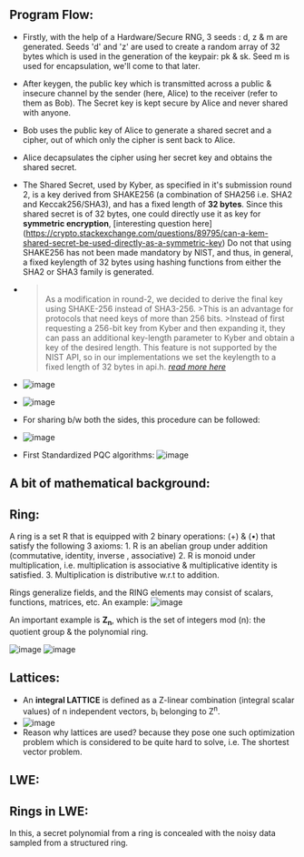 ## Program Flow:

  - Firstly, with the help of a Hardware/Secure RNG, 3 seeds : d, z & m are generated. Seeds 'd' and 'z' are used to create a random array of 32 bytes which is used in the generation of the keypair: pk & sk. Seed m is used for encapsulation, we'll come to that later.
  - After keygen, the public key which is transmitted across a public & insecure channel by the sender (here, Alice) to the receiver (refer to them as Bob). The Secret key is kept secure by Alice and never shared with anyone.
  - Bob uses the public key of Alice to generate a shared secret and a cipher, out of which only the cipher is sent back to Alice.
  - Alice decapsulates the cipher using her secret key and obtains the shared secret.
  - The Shared Secret, used by Kyber, as specified in it's submission round 2, is a key derived from SHAKE256 (a combination of SHA256 i.e. SHA2 and Keccak256/SHA3), and has a fixed length of **32 bytes**. Since this shared secret is of 32 bytes, one could directly use it as key for **symmetric encryption**, [interesting question here] (https://crypto.stackexchange.com/questions/89795/can-a-kem-shared-secret-be-used-directly-as-a-symmetric-key)
    Do not that using SHAKE256 has not been made mandatory by NIST, and thus, in general, a fixed keylength of 32 bytes using hashing functions from either the SHA2 or SHA3 family is generated.
  -  ><br/>As a modification in round-2, we decided to derive the final key using SHAKE-256 instead of SHA3-256.
    >This is an advantage for protocols that need keys of more than 256 bits.
    >Instead of first requesting a 256-bit key from Kyber and then expanding it, they can pass an additional key-length parameter to Kyber and obtain a key of the desired length. This feature is not supported by the NIST API, so in our implementations we set the keylength to a fixed length of 32 bytes in api.h.
     > <cite> [read more here](https://pq-crystals.org/kyber/data/kyber-specification-round3-20210131.pdf)
  - ![image](https://miro.medium.com/v2/resize:fit:1100/format:webp/0*-q0OB65GCekDIm-6.png)
  - ![image](https://github.com/lakshya-chopra/KyberCpp/assets/77010972/7d6a5a54-233e-45c9-b967-1a941a169bff)

  - For sharing b/w both the sides, this procedure can be followed:
  - ![image](https://github.com/lakshya-chopra/KyberCpp/assets/77010972/87511884-15d6-4d99-874e-f4c1c2fbb43d)

  - First Standardized PQC algorithms:
    ![image](https://github.com/lakshya-chopra/KyberCpp/assets/77010972/23e3e968-a16c-4f75-97f6-a77cbbf0d493)

## A bit of mathematical background:

  ## Ring:
  A ring is a set R that is equipped with 2 binary operations: (+) & (•) that satisfy the following 3 axioms:
    1. R is an abelian group under addition (commutative, identity, inverse , associative)
    2. R is monoid under multiplication, i.e. multiplication is associative & multiplicative identity is satisfied.
    3. Multiplication is distributive w.r.t to addition.

  Rings generalize fields, and the RING elements may consist of scalars, functions, matrices, etc.
  An example: 
  ![image](https://github.com/lakshya-chopra/KyberCpp/assets/77010972/b18f3b9d-5918-4a69-a34e-dffd05397a4b)

  An important example is **Z<sub>n</sub>**, which is the set of integers mod (n): the quotient group & the polynomial ring.
  
  ![image](https://github.com/lakshya-chopra/KyberCpp/assets/77010972/15d63dee-e1cc-4e9c-98d4-a855ebf697e5)
  ![image](https://github.com/lakshya-chopra/KyberCpp/assets/77010972/15852b69-ee2c-4aec-a414-b4cff30a7565)


  ## Lattices:
  
  - An **integral LATTICE** is defined as a Z-linear combination (integral scalar values) of n independent vectors, b<sub>i</sub> belonging to Z<sup>n</sup>.
  - ![image](https://github.com/lakshya-chopra/KyberCpp/assets/77010972/c74d0ce4-e228-4d98-b60a-a90305b16560)
  - Reason why lattices are used? because they pose one such optimization problem which is considered to be quite hard to solve, i.e. The shortest vector problem.

  ## LWE:
  ## Rings in LWE:

  In this, a secret polynomial from a ring is concealed with the noisy data sampled from a structured ring.

